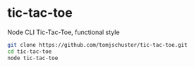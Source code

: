 # tic-tac-toe
Node CLI Tic-Tac-Toe, functional style

```sh
git clone https://github.com/tomjschuster/tic-tac-toe.git
cd tic-tac-toe
node tic-tac-toe
```
